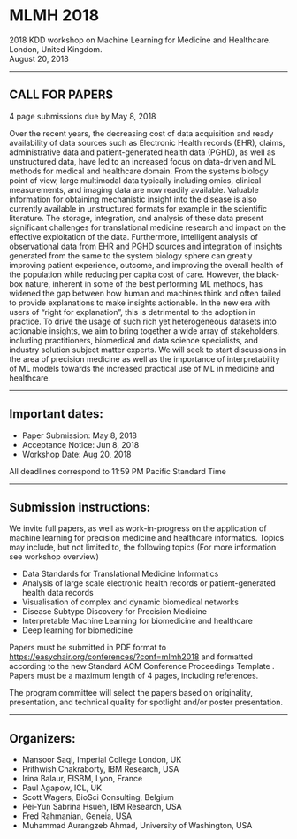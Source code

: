 # MLMH 2018

2018 KDD workshop on Machine Learning for Medicine and Healthcare.  
London, United Kingdom.  
August 20, 2018  

---------------------------------
CALL FOR PAPERS
---------------------------------

4 page submissions due by May 8, 2018

Over the recent years, the decreasing cost of data acquisition and ready
availability of data sources such as Electronic Health records (EHR), claims,
administrative data and patient-generated health data (PGHD), as well as
unstructured data, have led to an increased focus on data-driven and ML methods
for medical and healthcare domain. From the systems biology point of view,
large multimodal data typically including omics, clinical measurements, and
imaging data are now readily available. Valuable information for obtaining
mechanistic insight into the disease is also currently available in
unstructured formats for example in the scientific literature. The storage,
integration, and analysis of these data present significant challenges for
translational medicine research and impact on the effective exploitation of the
data. Furthermore, intelligent analysis of observational data from EHR and PGHD
sources and integration of insights generated from the same to the system
biology sphere can greatly improving patient experience, outcome, and improving
the overall health of the population while reducing per capita cost of care.
However, the black-box nature, inherent in some of the best performing ML
methods, has widened the gap between how human and machines think and often
failed to provide explanations to make insights actionable. In the new era with
users of “right for explanation”, this is detrimental to the adoption in
practice. To drive the usage of such rich yet heterogeneous datasets into
actionable insights, we aim to bring together a wide array of stakeholders,
including practitioners, biomedical and data science specialists, and industry
solution subject matter experts. We will seek to start discussions in the area
of precision medicine as well as the importance of interpretability of ML
models towards the increased practical use of ML in medicine and healthcare. 


--------------------------
Important dates:
--------------------------

* Paper Submission: May 8, 2018
* Acceptance Notice: Jun 8, 2018
* Workshop Date: Aug 20, 2018

All deadlines correspond to 11:59 PM Pacific Standard Time 

---------------------------------
Submission instructions:
---------------------------------

We invite full papers, as well as work-in-progress on the application of
machine learning for precision medicine and healthcare informatics. Topics may
include, but not limited to, the following topics (For more information see
workshop overview)
 
* Data Standards for Translational Medicine Informatics
* Analysis of large scale electronic health records or patient-generated health data records
* Visualisation of complex and dynamic biomedical networks
* Disease Subtype Discovery for Precision Medicine
* Interpretable Machine Learning for biomedicine and healthcare
* Deep learning for biomedicine

Papers must be submitted in PDF format to
https://easychair.org/conferences/?conf=mlmh2018 and formatted according to the
new Standard ACM Conference Proceedings Template . Papers must be a maximum
length of 4 pages, including references.

The program committee will select the papers based on originality,
presentation, and technical quality for spotlight and/or poster presentation.

---------------------------------
Organizers:
---------------------------------

*  Mansoor Saqi, Imperial College London, UK
*  Prithwish Chakraborty, IBM Research, USA
*  Irina Balaur, EISBM, Lyon, France
*  Paul Agapow, ICL, UK
*  Scott Wagers, BioSci Consulting, Belgium
*  Pei-Yun Sabrina Hsueh, IBM Research, USA
*  Fred Rahmanian, Geneia, USA
*  Muhammad Aurangzeb Ahmad, University of Washington, USA
